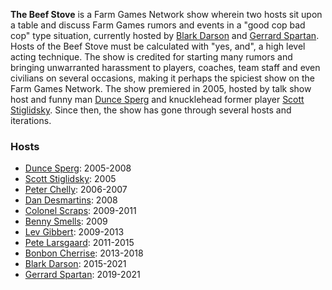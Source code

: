 **The Beef Stove** is a Farm Games Network show wherein two hosts sit upon a table and discuss Farm Games rumors and events in a "good cop bad cop" type situation, currently hosted by [Blark Darson](blark_darson) and [Gerrard Spartan](#a). Hosts of the Beef Stove must be calculated with "yes, and", a high level acting technique. The show is credited for starting many rumors and bringing unwarranted harassment to players, coaches, team staff and even civilians on several occasions, making it perhaps the spiciest show on the Farm Games Network. The show premiered in 2005, hosted by talk show host and funny man [Dunce Sperg](#a) and knucklehead former player [Scott Stiglidsky](#a). Since then, the show has gone through several hosts and iterations.

### Hosts ###

- [Dunce Sperg](#a): 2005-2008
- [Scott Stiglidsky](#a): 2005
- [Peter Chelly](#a): 2006-2007
- [Dan Desmartins](dan_desmartins): 2008
- [Colonel Scraps](#a): 2009-2011
- [Benny Smells](#a): 2009
- [Lev Gibbert](lev_gibbert): 2009-2013
- [Pete Larsgaard](pete_larsgaard): 2011-2015
- [Bonbon Cherrise](#a): 2013-2018
- [Blark Darson](blark_darson): 2015-2021
- [Gerrard Spartan](#a): 2019-2021
